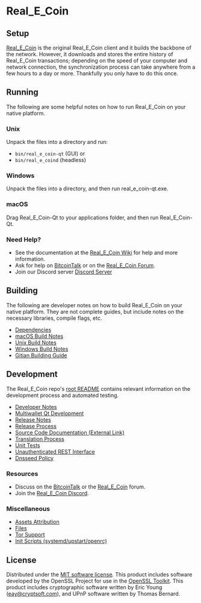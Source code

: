 Real_E_Coin
=============

Setup
---------------------
[Real_E_Coin](http://real_e_coin.org/wallet) is the original Real_E_Coin client and it builds the backbone of the network. However, it downloads and stores the entire history of Real_E_Coin transactions; depending on the speed of your computer and network connection, the synchronization process can take anywhere from a few hours to a day or more. Thankfully you only have to do this once.

Running
---------------------
The following are some helpful notes on how to run Real_E_Coin on your native platform.

### Unix

Unpack the files into a directory and run:

- `bin/real_e_coin-qt` (GUI) or
- `bin/real_e_coind` (headless)

### Windows

Unpack the files into a directory, and then run real_e_coin-qt.exe.

### macOS

Drag Real_E_Coin-Qt to your applications folder, and then run Real_E_Coin-Qt.

### Need Help?

* See the documentation at the [Real_E_Coin Wiki](https://github.com/Real-E-Coin/REC/wiki)
for help and more information.
* Ask for help on [BitcoinTalk](https://bitcointalk.org/index.php?topic=1262920.0) or on the [Real_E_Coin Forum](http://forum.real_e_coin.org/).
* Join our Discord server [Discord Server](https://discord.real_e_coin.org)

Building
---------------------
The following are developer notes on how to build Real_E_Coin on your native platform. They are not complete guides, but include notes on the necessary libraries, compile flags, etc.

- [Dependencies](dependencies.md)
- [macOS Build Notes](build-osx.md)
- [Unix Build Notes](build-unix.md)
- [Windows Build Notes](build-windows.md)
- [Gitian Building Guide](gitian-building.md)

Development
---------------------
The Real_E_Coin repo's [root README](/README.md) contains relevant information on the development process and automated testing.

- [Developer Notes](developer-notes.md)
- [Multiwallet Qt Development](multiwallet-qt.md)
- [Release Notes](release-notes.md)
- [Release Process](release-process.md)
- [Source Code Documentation (External Link)](https://www.fuzzbawls.pw/real_e_coin/doxygen/)
- [Translation Process](translation_process.md)
- [Unit Tests](unit-tests.md)
- [Unauthenticated REST Interface](REST-interface.md)
- [Dnsseed Policy](dnsseed-policy.md)

### Resources
* Discuss on the [BitcoinTalk](https://bitcointalk.org/index.php?topic=1262920.0) or the [Real_E_Coin](http://forum.real_e_coin.org/) forum.
* Join the [Real_E_Coin Discord](https://discord.real_e_coin.org).

### Miscellaneous
- [Assets Attribution](assets-attribution.md)
- [Files](files.md)
- [Tor Support](tor.md)
- [Init Scripts (systemd/upstart/openrc)](init.md)

License
---------------------
Distributed under the [MIT software license](/COPYING).
This product includes software developed by the OpenSSL Project for use in the [OpenSSL Toolkit](https://www.openssl.org/). This product includes
cryptographic software written by Eric Young ([eay@cryptsoft.com](mailto:eay@cryptsoft.com)), and UPnP software written by Thomas Bernard.
